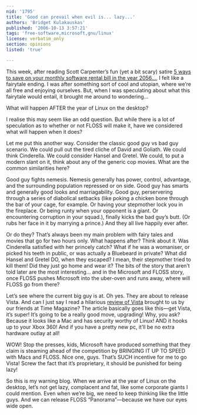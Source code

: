 ```yaml
---
nid: '1795'
title: 'Good can prevail when evil is... lazy...'
authors: 'Bridget Kulakauskas'
published: '2006-10-13 3:57:21'
tags: 'free-software,microsoft,gnu/linux'
license: verbatim_only
section: opinions
listed: 'true'

---
```

This week, after reading Scott Carpenter’s fun (yet a bit scary) satire [5 ways to save on your monthly software rental bill in the year 2056...](http://www.freesoftwaremagazine.com/node/1787), I felt like a fairytale ending. I was after something sort of cool and utopian, where we’re all free and enjoying ourselves. But, when I was speculating about what this fairytale would entail, it brought me around to wondering...

What will happen AFTER the year of Linux on the desktop?


<!--break-->


I realise this may seem like an odd question. But while there is a lot of speculation as to whether or not FLOSS will make it, have we considered what will happen when it does?

Let me put this another way. Consider the classic good guy vs bad guy scenario. We could pull out the tired cliche of David and Goliath. We could think Cinderella. We could consider Hansel and Gretel. We could, to put a modern slant on it, think about any of the generic cop movies. What are the common similarities here?

Good guy fights nemesis. Nemesis generally has power, control, advantage, and the surrounding population repressed or on side. Good guy has smarts and generally good looks and marriagability. Good guy, perservering through a series of diabolical setbacks (like poking a chicken bone through the bar of your cage, for example. Or having your stepmother lock you in the fireplace. Or being runty when your opponent is a giant. Or encountering corruption in your squad.), finally kicks the bad guy’s butt. (Or rubs her face in it by marrying a prince.) And they all live happily ever after.

Or do they? That’s always been my main problem with fairy tales and movies that go for two hours only. What happens after? Think about it. Was Cinderella satisfied with her princely catch? What if he was a womaniser, or picked his teeth in public, or was actually a Bluebeard in private? What did Hansel and Gretel DO, when they escaped? I mean, their stepmother tried to kill them! Did they just go home and wear it? The bits of the story that aren’t told later are the most interesting... and in the Microsoft and FLOSS story, once FLOSS pushes Microsoft into the uber-oven and runs away, where will FLOSS go from there?

Let’s see where the current big guy is at. Oh yes. They are about to release Vista. And can I just say I read a hilarious [review of Vista](http://www.time.com/time/magazine/article/0,9171,1543937,00.html) brought to us by our friends at Time Magazine? The article basically goes like this—get Vista, it’s super! It’s going to be a really good move, upgrading! Why, you ask? Because it looks like a Mac and has security worthy of Linux! AND it hooks up to your Xbox 360! And if you have a pretty new pc, it’ll be no extra hardware outlay at all!

WOW! Stop the presses, kids, Microsoft have produced something that they claim is steaming ahead of the competition by BRINGING IT UP TO SPEED with Macs and FLOSS. Nice one, guys. That’s SUCH incentive for me to go Vista! Screw the fact that it’s proprietary, it should be punished for being lazy!

So this is my warning blog. When we arrive at the year of Linux on the desktop, let’s not get lazy, complacent and fat, like some corporate giants I could mention. Even when we’re big, we need to keep thinking like the little guys. And we can release FLOSS “Panorama”—because we have our eyes wide open.

